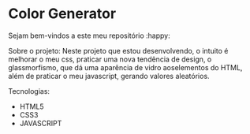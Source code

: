 # Color Generator

Sejam bem-vindos a este meu repositório :happy:

Sobre o projeto:
Neste projeto que estou desenvolvendo, o intuito é melhorar o meu css, praticar uma nova tendência de design, o glassmorfismo, que dá uma aparência de vidro aoselementos do HTML, além de praticar o meu javascript, gerando valores aleatórios.

Tecnologias:
* HTML5
* CSS3
* JAVASCRIPT
